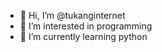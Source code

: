 - 👋 Hi, I’m @tukanginternet
- 👀 I’m interested in programming 
- 🌱 I’m currently learning python

<!---
tukanginternet/tukanginternet is a ✨ special ✨ repository because its `README.md` (this file) appears on your GitHub profile.
You can click the Preview link to take a look at your changes.
--->
